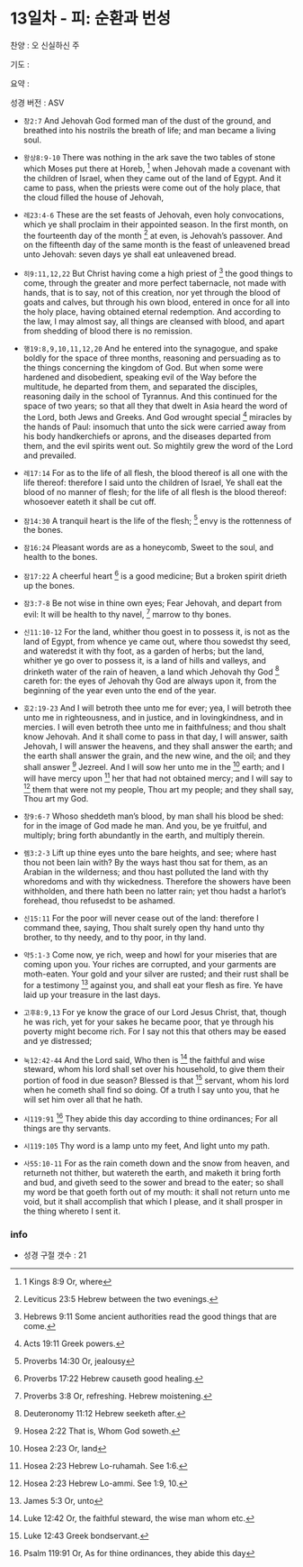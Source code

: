 # 13일차 - 피: 순환과 번성

찬양 : 오 신실하신 주

기도 : 

요약 : 

성경 버전 : ASV

- `창2:7` And Jehovah God formed man of the dust of the ground, and breathed into his nostrils the breath of life; and man became a living soul.

- `왕상8:9-10` There was nothing in the ark save the two tables of stone which Moses put there at Horeb, [^1Kgs8:9a] when Jehovah made a covenant with the children of Israel, when they came out of the land of Egypt. And it came to pass, when the priests were come out of the holy place, that the cloud filled the house of Jehovah,
[^1Kgs8:9a]: 1 Kings 8:9 Or, where 


- `레23:4-6` These are the set feasts of Jehovah, even holy convocations, which ye shall proclaim in their appointed season. In the first month, on the fourteenth day of the month [^Lev23:5a] at even, is Jehovah’s passover. And on the fifteenth day of the same month is the feast of unleavened bread unto Jehovah: seven days ye shall eat unleavened bread.
[^Lev23:5a]: Leviticus 23:5 Hebrew between the two evenings. 


- `히9:11,12,22` But Christ having come a high priest of [^Heb9:11a] the good things to come, through the greater and more perfect tabernacle, not made with hands, that is to say, not of this creation, nor yet through the blood of goats and calves, but through his own blood, entered in once for all into the holy place, having obtained eternal redemption. And according to the law, I may almost say, all things are cleansed with blood, and apart from shedding of blood there is no remission.
[^Heb9:11a]: Hebrews 9:11 Some ancient authorities read the good things that are come. 


- `행19:8,9,10,11,12,20` And he entered into the synagogue, and spake boldly for the space of three months, reasoning and persuading as to the things concerning the kingdom of God. But when some were hardened and disobedient, speaking evil of the Way before the multitude, he departed from them, and separated the disciples, reasoning daily in the school of Tyrannus. And this continued for the space of two years; so that all they that dwelt in Asia heard the word of the Lord, both Jews and Greeks. And God wrought special [^Acts19:11a] miracles by the hands of Paul: insomuch that unto the sick were carried away from his body handkerchiefs or aprons, and the diseases departed from them, and the evil spirits went out. So mightily grew the word of the Lord and prevailed.
[^Acts19:11a]: Acts 19:11 Greek powers. 


- `레17:14` For as to the life of all flesh, the blood thereof is all one with the life thereof: therefore I said unto the children of Israel, Ye shall eat the blood of no manner of flesh; for the life of all flesh is the blood thereof: whosoever eateth it shall be cut off.

- `잠14:30` A tranquil heart is the life of the flesh; [^Prov14:30a] envy is the rottenness of the bones.
[^Prov14:30a]: Proverbs 14:30 Or, jealousy 


- `잠16:24` Pleasant words are as a honeycomb, Sweet to the soul, and health to the bones.

- `잠17:22` A cheerful heart [^Prov17:22a] is a good medicine; But a broken spirit drieth up the bones.
[^Prov17:22a]: Proverbs 17:22 Hebrew causeth good healing. 


- `잠3:7-8` Be not wise in thine own eyes; Fear Jehovah, and depart from evil: It will be health to thy navel, [^Prov3:8a] marrow to thy bones.
[^Prov3:8a]: Proverbs 3:8 Or, refreshing. Hebrew moistening. 


- `신11:10-12` For the land, whither thou goest in to possess it, is not as the land of Egypt, from whence ye came out, where thou sowedst thy seed, and wateredst it with thy foot, as a garden of herbs; but the land, whither ye go over to possess it, is a land of hills and valleys, and drinketh water of the rain of heaven, a land which Jehovah thy God [^Deut11:12a] careth for: the eyes of Jehovah thy God are always upon it, from the beginning of the year even unto the end of the year.
[^Deut11:12a]: Deuteronomy 11:12 Hebrew seeketh after. 


- `호2:19-23` And I will betroth thee unto me for ever; yea, I will betroth thee unto me in righteousness, and in justice, and in lovingkindness, and in mercies. I will even betroth thee unto me in faithfulness; and thou shalt know Jehovah. And it shall come to pass in that day, I will answer, saith Jehovah, I will answer the heavens, and they shall answer the earth; and the earth shall answer the grain, and the new wine, and the oil; and they shall answer [^Hos2:22a] Jezreel. And I will sow her unto me in the [^Hos2:23a] earth; and I will have mercy upon [^Hos2:23b] her that had not obtained mercy; and I will say to [^Hos2:23c] them that were not my people, Thou art my people; and they shall say, Thou art my God.
[^Hos2:22a]: Hosea 2:22 That is, Whom God soweth. 
[^Hos2:23a]: Hosea 2:23 Or, land 
[^Hos2:23b]: Hosea 2:23 Hebrew Lo-ruhamah. See 1:6. 
[^Hos2:23c]: Hosea 2:23 Hebrew Lo-ammi. See 1:9, 10. 


- `창9:6-7` Whoso sheddeth man’s blood, by man shall his blood be shed: for in the image of God made he man. And you, be ye fruitful, and multiply; bring forth abundantly in the earth, and multiply therein.

- `렘3:2-3` Lift up thine eyes unto the bare heights, and see; where hast thou not been lain with? By the ways hast thou sat for them, as an Arabian in the wilderness; and thou hast polluted the land with thy whoredoms and with thy wickedness. Therefore the showers have been withholden, and there hath been no latter rain; yet thou hadst a harlot’s forehead, thou refusedst to be ashamed.

- `신15:11` For the poor will never cease out of the land: therefore I command thee, saying, Thou shalt surely open thy hand unto thy brother, to thy needy, and to thy poor, in thy land.

- `약5:1-3` Come now, ye rich, weep and howl for your miseries that are coming upon you. Your riches are corrupted, and your garments are moth-eaten. Your gold and your silver are rusted; and their rust shall be for a testimony [^Jas5:3a] against you, and shall eat your flesh as fire. Ye have laid up your treasure in the last days.
[^Jas5:3a]: James 5:3 Or, unto 


- `고후8:9,13` For ye know the grace of our Lord Jesus Christ, that, though he was rich, yet for your sakes he became poor, that ye through his poverty might become rich. For I say not this that others may be eased and ye distressed;

- `눅12:42-44` And the Lord said, Who then is [^Luke12:42a] the faithful and wise steward, whom his lord shall set over his household, to give them their portion of food in due season? Blessed is that [^Luke12:43a] servant, whom his lord when he cometh shall find so doing. Of a truth I say unto you, that he will set him over all that he hath.
[^Luke12:42a]: Luke 12:42 Or, the faithful steward, the wise man whom etc. 
[^Luke12:43a]: Luke 12:43 Greek bondservant. 


- `시119:91` [^Ps119:91a] They abide this day according to thine ordinances; For all things are thy servants.
[^Ps119:91a]: Psalm 119:91 Or, As for thine ordinances, they abide this day 


- `시119:105` Thy word is a lamp unto my feet, And light unto my path.

- `사55:10-11` For as the rain cometh down and the snow from heaven, and returneth not thither, but watereth the earth, and maketh it bring forth and bud, and giveth seed to the sower and bread to the eater; so shall my word be that goeth forth out of my mouth: it shall not return unto me void, but it shall accomplish that which I please, and it shall prosper in the thing whereto I sent it.

### info

- 성경 구절 갯수 : 21